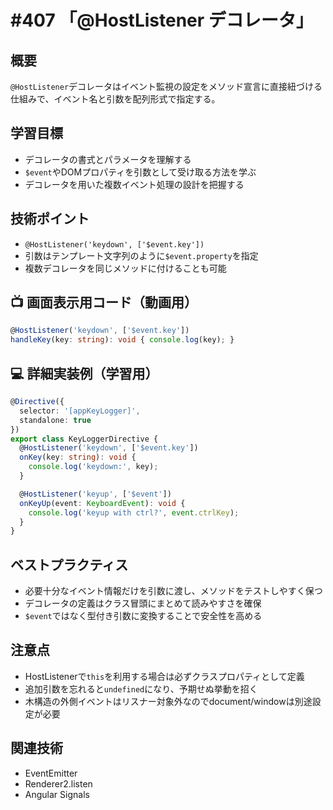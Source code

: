 # #407 「@HostListener デコレータ」

## 概要
`@HostListener`デコレータはイベント監視の設定をメソッド宣言に直接紐づける仕組みで、イベント名と引数を配列形式で指定する。

## 学習目標
- デコレータの書式とパラメータを理解する
- `$event`やDOMプロパティを引数として受け取る方法を学ぶ
- デコレータを用いた複数イベント処理の設計を把握する

## 技術ポイント
- `@HostListener('keydown', ['$event.key'])`
- 引数はテンプレート文字列のように`$event.property`を指定
- 複数デコレータを同じメソッドに付けることも可能

## 📺 画面表示用コード（動画用）
```typescript
@HostListener('keydown', ['$event.key'])
handleKey(key: string): void { console.log(key); }
```

## 💻 詳細実装例（学習用）
```typescript
@Directive({
  selector: '[appKeyLogger]',
  standalone: true
})
export class KeyLoggerDirective {
  @HostListener('keydown', ['$event.key'])
  onKey(key: string): void {
    console.log('keydown:', key);
  }

  @HostListener('keyup', ['$event'])
  onKeyUp(event: KeyboardEvent): void {
    console.log('keyup with ctrl?', event.ctrlKey);
  }
}
```

## ベストプラクティス
- 必要十分なイベント情報だけを引数に渡し、メソッドをテストしやすく保つ
- デコレータの定義はクラス冒頭にまとめて読みやすさを確保
- `$event`ではなく型付き引数に変換することで安全性を高める

## 注意点
- HostListenerで`this`を利用する場合は必ずクラスプロパティとして定義
- 追加引数を忘れると`undefined`になり、予期せぬ挙動を招く
- 木構造の外側イベントはリスナー対象外なのでdocument/windowは別途設定が必要

## 関連技術
- EventEmitter
- Renderer2.listen
- Angular Signals
